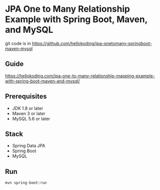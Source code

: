 # JPA One to Many Relationship Example with Spring Boot, Maven, and MySQL
git code is in https://github.com/hellokoding/jpa-onetomany-springboot-maven-mysql
## Guide
https://hellokoding.com/jpa-one-to-many-relationship-mapping-example-with-spring-boot-maven-and-mysql/

## Prerequisites
- JDK 1.8 or later
- Maven 3 or later
- MySQL 5.6 or later

## Stack
- Spring Data JPA
- Spring Boot
- MySQL

## Run
`mvn spring-boot:run`

